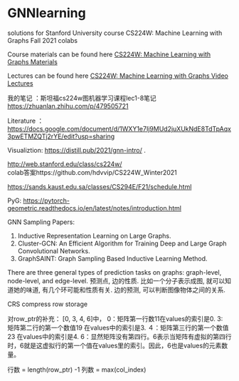 # GNNlearning

solutions for Stanford University course CS224W: Machine Learning with Graphs Fall 2021 colabs

Course materials can be found here [CS224W: Machine Learning with Graphs Materials](http://web.stanford.edu/class/cs224w/)

Lectures can be found here [CS224W: Machine Learning with Graphs Video Lectures](https://youtube.com/playlist?list=PLoROMvodv4rPLKxIpqhjhPgdQy7imNkDn)

我的笔记 ：斯坦福cs224w图机器学习课程lec1-8笔记  https://zhuanlan.zhihu.com/p/479505721


Literature ： 
https://docs.google.com/document/d/1WXY1e7Ij9MUd2juXUkNdE8TdTpAqx3pwETMZQTj2rYE/edit?usp=sharing



Visualiztion:  https://distill.pub/2021/gnn-intro/ . 

http://web.stanford.edu/class/cs224w/  
colab答案https://github.com/hdvvip/CS224W_Winter2021 

https://sands.kaust.edu.sa/classes/CS294E/F21/schedule.html

PyG: https://pytorch-geometric.readthedocs.io/en/latest/notes/introduction.html

GNN Sampling Papers:
1. Inductive Representation Learning on Large Graphs.
2. Cluster-GCN: An Efficient Algorithm for Training Deep and Large Graph Convolutional Networks.
3. GraphSAINT: Graph Sampling Based Inductive Learning Method.


There are three general types of prediction tasks on graphs: graph-level, node-level, and edge-level. 预测点, 边的性质. 比如一个分子表示成图, 就可以知道她的味道, 有几个环可能和性质有关. 边的预测, 可以判断图像物体之间的关系. 

CRS  compress row storage

对row_ptr的补充：
[0, 3, 4, 6]中，
0：矩阵第一行数11在values的索引是0.
3:　矩阵第二行的第一个数值19 在values中的索引是3.
４：矩阵第三行的第一个数值23 在values中的索引是4.
6：显然矩阵没有第四行。6表示当矩阵有虚拟的第四行时，6就是这虚拟行的第一个值在values里的索引。因此，6也是values的元素数量。

行数 = length(row_ptr) -1
列数 = max(col_index)



